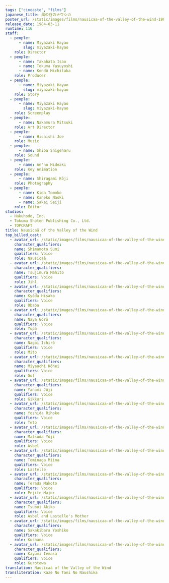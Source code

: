 ```yaml
---
tags: ["cineaste", "films"]
japanese_title: 風の谷のナウシカ
poster_url: /static/images/films/nausicaa-of-the-valley-of-the-wind-1984/posters/poster.webp
release_date: 1984-03-11
runtime: 116
staff:
  - people:
      - name: Miyazaki Hayao
        slug: miyazaki-hayao
    role: Director
  - people:
      - name: Takahata Isao
      - name: Tokuma Yasuyoshi
      - name: Kondô Michitaka
    role: Producer
  - people:
      - name: Miyazaki Hayao
        slug: miyazaki-hayao
    role: Story
  - people:
      - name: Miyazaki Hayao
        slug: miyazaki-hayao
    role: Screenplay
  - people:
      - name: Nakamura Mitsuki
    role: Art Director
  - people:
      - name: Hisaishi Joe
    role: Music
  - people:
      - name: Shiba Shigeharu
    role: Sound
  - people:
      - name: An'no Hideaki
    role: Key Animation
  - people:
      - name: Shiragami Kôji
    role: Photography
  - people:
      - name: Kida Tomoko
      - name: Kaneko Naoki
      - name: Sakai Seiji
    role: Editor
studios:
  - Hakuhodo, Inc.
  - Tokuma Shoten Publishing Co., Ltd.
  - TOPCRAFT
title: Nausicaä of the Valley of the Wind
top_billed_cast:
  - avatar_url: /static/images/films/nausicaa-of-the-valley-of-the-wind-1984/cast-avatars/sumi-shimamoto-0.webp
    character_qualifiers:
    name: Shimamoto Sumi
    qualifiers: Voice
    role: Nausicaä
  - avatar_url: /static/images/films/nausicaa-of-the-valley-of-the-wind-1984/cast-avatars/mahito-tsujimura-0.webp
    character_qualifiers:
    name: Tsujimura Mahito
    qualifiers: Voice
    role: Jihl
  - avatar_url: /static/images/films/nausicaa-of-the-valley-of-the-wind-1984/cast-avatars/hisako-kyoda-0.webp
    character_qualifiers:
    name: Kyôda Hisako
    qualifiers: Voice
    role: Obaba
  - avatar_url: /static/images/films/nausicaa-of-the-valley-of-the-wind-1984/cast-avatars/goro-naya-0.webp
    character_qualifiers:
    name: Naya Gorô
    qualifiers: Voice
    role: Yupa
  - avatar_url: /static/images/films/nausicaa-of-the-valley-of-the-wind-1984/cast-avatars/ichiro-nagai-0.webp
    character_qualifiers:
    name: Nagai Ichirô
    qualifiers: Voice
    role: Mito
  - avatar_url: /static/images/films/nausicaa-of-the-valley-of-the-wind-1984/cast-avatars/kohei-miyuchi-0.webp
    character_qualifiers:
    name: Miyauchi Kôhei
    qualifiers: Voice
    role: Gol
  - avatar_url: /static/images/films/nausicaa-of-the-valley-of-the-wind-1984/cast-avatars/joji-yanami-0.webp
    character_qualifiers:
    name: Yanami Jôji
    qualifiers: Voice
    role: Gikkuri
  - avatar_url: /static/images/films/nausicaa-of-the-valley-of-the-wind-1984/cast-avatars/rihoko-yoshida-0.webp
    character_qualifiers:
    name: Yoshida Rihoko
    qualifiers: Voice
    role: Teto
  - avatar_url: /static/images/films/nausicaa-of-the-valley-of-the-wind-1984/cast-avatars/yoji-matsuda-0.webp
    character_qualifiers:
    name: Matsuda Yôji
    qualifiers: Voice
    role: Asbel
  - avatar_url: /static/images/films/nausicaa-of-the-valley-of-the-wind-1984/cast-avatars/miina-tominaga-0.webp
    character_qualifiers:
    name: Tominaga Miina
    qualifiers: Voice
    role: Lastelle
  - avatar_url: /static/images/films/nausicaa-of-the-valley-of-the-wind-1984/cast-avatars/makoto-terada-0.webp
    character_qualifiers:
    name: Terada Makoto
    qualifiers: Voice
    role: Pejite Major
  - avatar_url: /static/images/films/nausicaa-of-the-valley-of-the-wind-1984/cast-avatars/akiko-tsuboi-0.webp
    character_qualifiers:
    name: Tsuboi Akiko
    qualifiers: Voice
    role: Asbel and Lastelle's Mother
  - avatar_url: /static/images/films/nausicaa-of-the-valley-of-the-wind-1984/cast-avatars/yoshiko-sakakibara-0.webp
    character_qualifiers:
    name: Sakakibara Yoshiko
    qualifiers: Voice
    role: Kushana
  - avatar_url: /static/images/films/nausicaa-of-the-valley-of-the-wind-1984/cast-avatars/iemasa-kayumi-0.webp
    character_qualifiers:
    name: Kayumi Iemasa
    qualifiers: Voice
    role: Kurotowa
translation: Nausicaä of the Valley of the Wind
transliteration: Kaze No Tani No Naushika
---
```

